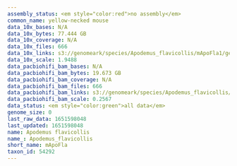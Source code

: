 ```yaml
---
assembly_status: <em style="color:red">no assembly</em>
common_name: yellow-necked mouse
data_10x_bases: N/A
data_10x_bytes: 77.444 GB
data_10x_coverage: N/A
data_10x_files: 666
data_10x_links: s3://genomeark/species/Apodemus_flavicollis/mApoFla1/genomic_data/10x/<br>
data_10x_scale: 1.9488
data_pacbiohifi_bam_bases: N/A
data_pacbiohifi_bam_bytes: 19.673 GB
data_pacbiohifi_bam_coverage: N/A
data_pacbiohifi_bam_files: 666
data_pacbiohifi_bam_links: s3://genomeark/species/Apodemus_flavicollis/mApoFla1/genomic_data/pacbio_hifi/<br>
data_pacbiohifi_bam_scale: 0.2567
data_status: <em style="color:green">all data</em>
genome_size: 0
last_raw_data: 1651598048
last_updated: 1651598048
name: Apodemus flavicollis
name_: Apodemus_flavicollis
short_name: mApoFla
taxon_id: 54292
---
```

